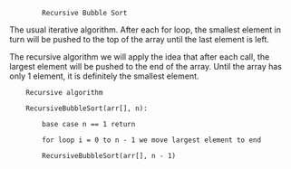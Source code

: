             Recursive Bubble Sort

The usual iterative algorithm. After each for loop, the smallest element in turn will be pushed to the top of the array until the last element is left.

The recursive algorithm we will apply the idea that after each call, the largest element will be pushed to the end of the array. Until the array has only 1 element, it is definitely the smallest element.

        Recursive algorithm

        RecursiveBubbleSort(arr[], n):

            base case n == 1 return

            for loop i = 0 to n - 1 we move largest element to end

            RecursiveBubbleSort(arr[], n - 1)